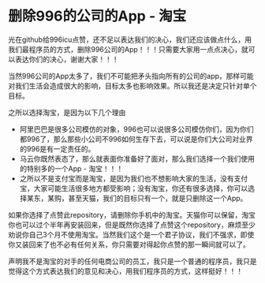 # 删除996的公司的App - 淘宝
光在github给996icu点赞，还不足以表达我们的决心，我们还应该做点什么，用我们最程序员的方式，删除996公司的App！！！只需要大家用一点点决心，就可以表达你们的决心，谢谢大家！！！

当然996公司的App太多了，我们不可能把矛头指向所有的公司的app，那样可能对我们生活会造成很大的影响，目标太多也影响效果。所以我还是决定只针对单个目标。

之所以选择淘宝，是因为以下几个理由
* 阿里巴巴是很多公司模仿的对象，996也可以说很多公司模仿你们，因为你们都996了，那么那些小公司不996如何生存下去，可以说是你们大公司对业界的996是有一定责任的。
* 马云你既然表态了，那么就表面你准备好了面对，那么我们选择一个我们使用的特别多的一个App - 淘宝！！！
* 之所以不是支付宝而是淘宝，是因为我们也不想影响大家的生活，没有支付宝，大家可能生活很多地方都受影响；没有淘宝，你还有很多选择，你可以选择某东，某购，甚至天猫，我们的目标只有一个，就是只删除这一个App。

如果你选择了点赞此repository，请删除你手机中的淘宝。天猫你可以保留，淘宝你也可以过个半年再安装回来，但是既然你选择了点赞这个repository，麻烦至少劝说你自己3个月不使用淘宝。当然我们这个是一个君子协议，我们不强求，即使你又装回来了也不必有任何关系，你只需要对得起你点赞的那一瞬间就可以了。

声明我不是淘宝的对手的任何电商公司的员工，我只是一个普通的程序员，我只是觉得这个方式表达我们的意见和决心，用我们程序员的方式，这样挺好！！！
